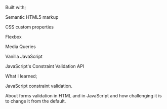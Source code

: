 Built with;

Semantic HTML5 markup

CSS custom properties

Flexbox

Media Queries

Vanilla JavaScript

JavaScript's Constraint Validation API

What I learned;

JavaScript constraint validation.

About forms validation in HTML and in JavaScript and how challenging it is to change it from the default.






